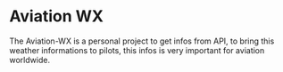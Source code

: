 # Aviation WX
 The Aviation-WX is a personal project to get infos from API, to bring this weather informations to pilots, this infos is very important for aviation worldwide.
